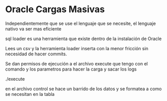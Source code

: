 # Oracle Cargas Masivas

Independientemente que se use el lenguaje que se necesite, el lenguaje nativo va ser mas eficiente

sql loader es una herramienta que existe dentro de la instalación de Oracle

Lees un csv y la herramienta loader inserta con la menor fricción sin necesidad de hacer commits.

Se dan permisos de ejecución a el archivo execute que tengo con el comando y los parametros para hacer la carga y sacar los logs

./execute

en el archivo control se hace un barrido de los datos y se formatea a como se necesitan en la tabla